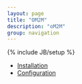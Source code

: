 ```yaml
---
layout: page
title: "OM2M"
description: "oM2M"
group: navigation
---
```

{% include JB/setup %}

* [Installation](oM2M_installation)
* [Configuration](oM2M_configuration)
